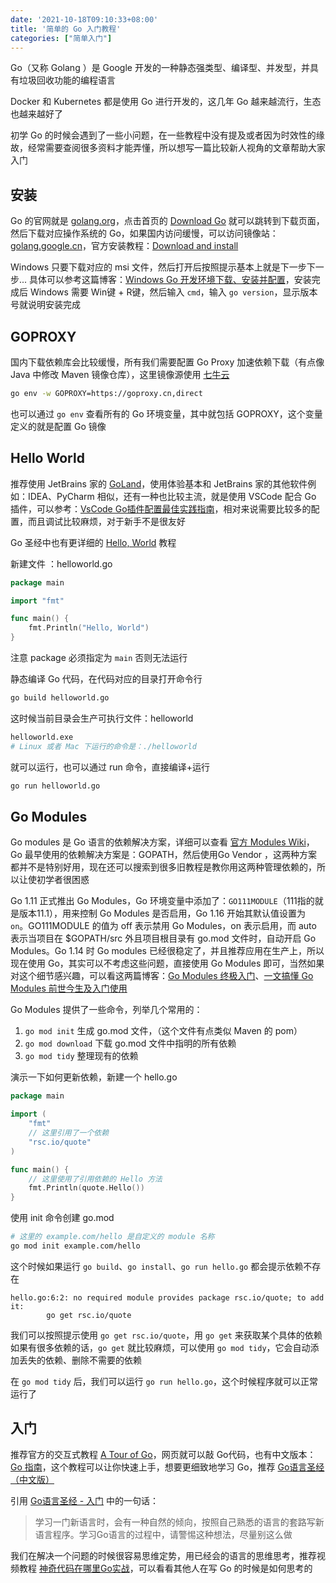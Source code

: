 ```yaml
---
date: '2021-10-18T09:10:33+08:00'
title: '简单的 Go 入门教程'
categories: ["简单入门"]
---
```


Go（又称 Golang ）是 Google 开发的一种静态强类型、编译型、并发型，并具有垃圾回收功能的编程语言

Docker 和 Kubernetes 都是使用 Go 进行开发的，这几年 Go 越来越流行，生态也越来越好了

初学 Go 的时候会遇到了一些小问题，在一些教程中没有提及或者因为时效性的缘故，经常需要查阅很多资料才能弄懂，所以想写一篇比较新人视角的文章帮助大家入门

## 安装
Go 的官网就是 [golang.org](https://golang.org/)，点击首页的 [Download Go](https://golang.org/dl/) 就可以跳转到下载页面，然后下载对应操作系统的 Go，如果国内访问缓慢，可以访问镜像站：[golang.google.cn](https://golang.google.cn/)，官方安装教程：[Download and install](https://golang.org/doc/install)

Windows 只要下载对应的 msi 文件，然后打开后按照提示基本上就是下一步下一步... 具体可以参考这篇博客：[Windows Go 开发环境下载、安装并配置](https://www.cnblogs.com/Can-daydayup/p/15177665.html)，安装完成后 Windows 需要 Win键 + R键，然后输入 `cmd`，输入 `go version`，显示版本号就说明安装完成

## GOPROXY
国内下载依赖库会比较缓慢，所有我们需要配置 Go Proxy 加速依赖下载（有点像 Java 中修改 Maven 镜像仓库），这里镜像源使用 [七牛云](https://goproxy.cn)
```bash
go env -w GOPROXY=https://goproxy.cn,direct
```

也可以通过 `go env` 查看所有的 Go 环境变量，其中就包括 GOPROXY，这个变量定义的就是配置 Go 镜像

## Hello World
推荐使用 JetBrains 家的 [GoLand](https://www.jetbrains.com/go/)，使用体验基本和 JetBrains 家的其他软件例如：IDEA、PyCharm 相似，还有一种也比较主流，就是使用 VSCode 配合 Go 插件，可以参考：[VsCode Go插件配置最佳实践指南](https://zhuanlan.zhihu.com/p/320343679)，相对来说需要比较多的配置，而且调试比较麻烦，对于新手不是很友好

Go 圣经中也有更详细的 [Hello, World](https://books.studygolang.com/gopl-zh/ch1/ch1-01.html) 教程

新建文件 ：helloworld.go
```go
package main

import "fmt"

func main() {
    fmt.Println("Hello, World")
}
```
注意 package 必须指定为 `main` 否则无法运行

静态编译 Go 代码，在代码对应的目录打开命令行
```bash
go build helloworld.go
```
这时候当前目录会生产可执行文件：helloworld

```bash
helloworld.exe
# Linux 或者 Mac 下运行的命令是：./helloworld
```
就可以运行，也可以通过 run 命令，直接编译+运行
```bash
go run helloworld.go
```

## Go Modules
Go modules 是 Go 语言的依赖解决方案，详细可以查看 [官方 Modules Wiki](https://github.com/golang/go/wiki/Modules)，Go 最早使用的依赖解决方案是：GOPATH，然后使用Go Vendor ，这两种方案都并不是特别好用，现在还可以搜索到很多旧教程是教你用这两种管理依赖的，所以让使初学者很困惑

Go 1.11 正式推出 Go Modules，Go 环境变量中添加了：`GO111MODULE`（111指的就是版本11.1），用来控制 Go Modules 是否启用，Go 1.16 开始其默认值设置为 `on`。GO111MODULE 的值为 off 表示禁用 Go Modules，on 表示启用，而 auto 表示当项目在 $GOPATH/src 外且项目根目录有 go.mod 文件时，自动开启 Go Modules。Go 1.14 时 Go modules 已经很稳定了，并且推荐应用在生产上，所以现在使用 Go，其实可以不考虑这些问题，直接使用 Go Modules 即可，当然如果对这个细节感兴趣，可以看这两篇博客：[Go Modules 终极入门](https://segmentfault.com/a/1190000021854441)、[一文搞懂 Go Modules 前世今生及入门使用](https://segmentfault.com/a/1190000022722044)

Go Modules 提供了一些命令，列举几个常用的：
1. `go mod init`  生成 go.mod 文件，（这个文件有点类似 Maven 的 pom）
2. `go mod download` 下载 go.mod 文件中指明的所有依赖
3. `go mod tidy` 整理现有的依赖


演示一下如何更新依赖，新建一个 hello.go
```go
package main

import (
	"fmt"
    // 这里引用了一个依赖
	"rsc.io/quote"
)

func main() {
    // 这里使用了引用依赖的 Hello 方法
	fmt.Println(quote.Hello())
}
```

使用 init 命令创建 go.mod
```bash
# 这里的 example.com/hello 是自定义的 module 名称
go mod init example.com/hello
```

这个时候如果运行 `go build`、`go install`、`go run hello.go` 都会提示依赖不存在
```
hello.go:6:2: no required module provides package rsc.io/quote; to add it:
        go get rsc.io/quote
```
我们可以按照提示使用 `go get rsc.io/quote`，用 `go get` 来获取某个具体的依赖
如果有很多依赖的话，`go get` 就比较麻烦，可以使用 `go mod tidy`，它会自动添加丢失的依赖、删除不需要的依赖

在 `go mod tidy` 后，我们可以运行 `go run hello.go`，这个时候程序就可以正常运行了

## 入门
推荐官方的交互式教程 [A Tour of Go](https://tour.golang.org/welcome/1)，网页就可以敲 Go代码，也有中文版本：[Go 指南](https://tour.go-zh.org/welcome/1)，这个教程可以让你快速上手，想要更细致地学习 Go，推荐 [Go语言圣经（中文版）](https://books.studygolang.com/gopl-zh/)

引用 [Go语言圣经 - 入门](https://books.studygolang.com/gopl-zh/ch1/ch1.html) 中的一句话：
> 学习一门新语言时，会有一种自然的倾向，按照自己熟悉的语言的套路写新语言程序。学习Go语言的过程中，请警惕这种想法，尽量别这么做

我们在解决一个问题的时候很容易思维定势，用已经会的语言的思维思考，推荐视频教程 [神奇代码在哪里Go实战](https://space.bilibili.com/1557732/channel/detail?cid=189786&ctype=0)，可以看看其他人在写 Go 的时候是如何思考的